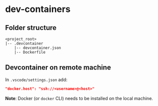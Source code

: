 # dev-containers

## Folder structure

```
<project_root>
|-- .devcontainer
    |-- devcontainer.json
    |-- Dockerfile
```

## Devcontainer on remote machine

In `.vscode/settings.json` add:

```json
"docker.host": "ssh://<username>@<host>"
```

**Note**: Docker (or `docker` CLI) needs to be installed on the local machine.